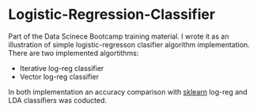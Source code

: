 # Logistic-Regression-Classifier
Part of the Data Scinece Bootcamp training material. I wrote it as an illustration of simple logistic-regresson clasifier algorithm implementation.
There are two implemented algortithms:
 - Iterative log-reg classifier
 - Vector log-reg classifier  
 
 In both implementation an accuracy comparison with [sklearn](https://scikit-learn.org/stable/) log-reg and LDA classifiers was coducted.  
 
